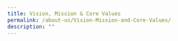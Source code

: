 ```yaml
---
title: Vision, Mission & Core Values
permalink: /about-us/Vision-Mission-and-Core-Values/
description: ""
---
```


